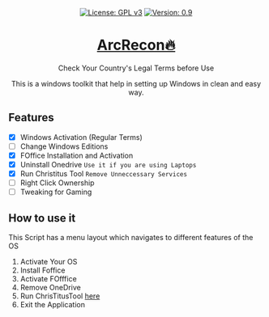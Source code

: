 <div align="center" markdown="1">
  
[![License: GPL v3](https://img.shields.io/badge/License-GPLv3-blue.svg)](https://www.gnu.org/licenses/gpl-3.0)
[![Version: 0.9](https://img.shields.io/badge/Version%3F-1.0-red.svg)](https://github.com/bharathajjarapu/Bloatbuster)
</div>
<p align="center">
<a href="https://github.com/bharathajjarapu/Bloatbuster">
   <h1 align="center">ArcRecon🔥</h1></a>
</p>
<p align="center">
Check Your Country's Legal Terms before Use
</p>
<p align="center">
This is a windows toolkit that help in setting up Windows in clean and easy way.
</p>

## Features

- [x] Windows Activation (Regular Terms)
- [ ] Change Windows Editions
- [x] FOffice Installation and Activation
- [x] Uninstall Onedrive `Use it if you are using Laptops`
- [x] Run Christitus Tool `Remove Unneccessary Services`
- [ ] Right Click Ownership
- [ ] Tweaking for Gaming

## How to use it

<p>
  This Script has a menu layout which navigates to different features of the OS 
</p>

1. Activate Your OS
2. Install Foffice
3. Activate FOfffice
4. Remove OneDrive
5. Run ChrisTitusTool [here](https://github.com/ChrisTitusTech/winutil)
6. Exit the Application
